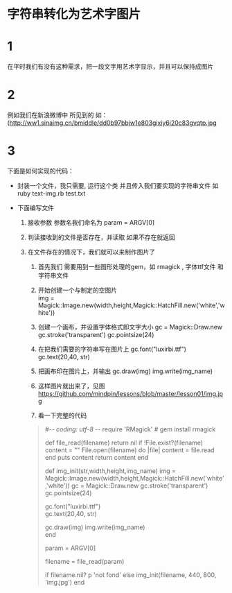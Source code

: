 字符串转化为艺术字图片
===========

1
==
在平时我们有没有这种需求，把一段文字用艺术字显示，并且可以保持成图片

2
==
例如我们在新浪微博中 所见到的  如：(http://ww1.sinaimg.cn/bmiddle/dd0b97bbjw1e803gixiy6j20c83gvqtp.jpg



3
==
下面是如何实现的代码：

  *   封装一个文件，我只需要, 运行这个类 并且传入我们要实现的字符串文件
      如 ruby text-img.rb test.txt

  *   下面编写文件
      1.  接收参数 参数名我们命名为 param = ARGV[0]
      2.  判读接收到的文件是否存在，并读取 如果不存在就返回
      3.  在文件存在的情况下，我们就可以来制作图片了
      
          1.  首先我们 需要用到一些图形处理的gem，如 rmagick ,  字体ttf文件 和 字符串文件
          2.  开始创建一个与制定的空图片  
            img = Magick::Image.new(width,height,Magick::HatchFill.new('white','white'))

          3.  创建一个画布，并设置字体格式即文字大小
            gc = Magick::Draw.new
            gc.stroke('transparent')
            gc.pointsize(24)

          4.  在把我们需要的字符串写在图片上
           gc.font("luxirbi.ttf")  
           gc.text(20,40, str)

          5.  把画布印在图片上，并输出
           gc.draw(img)
           img.write(img_name)  

          6.  这样图片就出来了，见图  https://github.com/mindpin/lessons/blob/master/lesson01/img.jpg

          7.  看一下完整的代码
          
          > 
          >  #-*- coding: utf-8 -*-
          > require 'RMagick'  # gem install rmagick
          > 
          > def file_read(filename)
          >   return nil if !File.exist?(filename)
          >   content = ""
          >   File.open(filename) do |file|
          >     content = file.read
          >   end
          >   puts content
          >   return content
          > end
          > 
          > def img_init(str,width,height,img_name)
          >   img = Magick::Image.new(width,height,Magick::HatchFill.new('white','white'))
          >   gc = Magick::Draw.new
          >   gc.stroke('transparent')
          >   gc.pointsize(24)
          > 
          >   gc.font("luxirbi.ttf")  
          >   gc.text(20,40, str)  
          > 
          >   gc.draw(img)
          >   img.write(img_name)  
          > end
          > 
          > 
          > param = ARGV[0]
          > 
          > filename = file_read(param)
          > 
          > if filename.nil?
          >   p 'not fond'
          > else
          >   img_init(filename, 440, 800, 'img.jpg')
          > end
